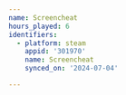 ```yaml
---
name: Screencheat
hours_played: 6
identifiers:
  - platform: steam
    appid: '301970'
    name: Screencheat
    synced_on: '2024-07-04'

---
```

